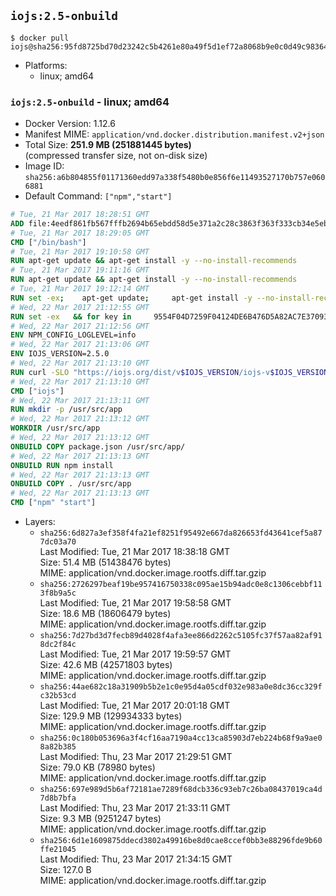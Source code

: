 ## `iojs:2.5-onbuild`

```console
$ docker pull iojs@sha256:95fd8725bd70d23242c5b4261e80a49f5d1ef72a8068b9e0c0d49c98364dce5c
```

-	Platforms:
	-	linux; amd64

### `iojs:2.5-onbuild` - linux; amd64

-	Docker Version: 1.12.6
-	Manifest MIME: `application/vnd.docker.distribution.manifest.v2+json`
-	Total Size: **251.9 MB (251881445 bytes)**  
	(compressed transfer size, not on-disk size)
-	Image ID: `sha256:a6b804855f01171360edd97a338f5480b0e856f6e11493527170b757e0606881`
-	Default Command: `["npm","start"]`

```dockerfile
# Tue, 21 Mar 2017 18:28:51 GMT
ADD file:4eedf861fb567fffb2694b65ebdd58d5e371a2c28c3863f363f333cb34e5eb7b in / 
# Tue, 21 Mar 2017 18:29:05 GMT
CMD ["/bin/bash"]
# Tue, 21 Mar 2017 19:10:58 GMT
RUN apt-get update && apt-get install -y --no-install-recommends 		ca-certificates 		curl 		wget 	&& rm -rf /var/lib/apt/lists/*
# Tue, 21 Mar 2017 19:11:16 GMT
RUN apt-get update && apt-get install -y --no-install-recommends 		bzr 		git 		mercurial 		openssh-client 		subversion 				procps 	&& rm -rf /var/lib/apt/lists/*
# Tue, 21 Mar 2017 19:12:14 GMT
RUN set -ex; 	apt-get update; 	apt-get install -y --no-install-recommends 		autoconf 		automake 		bzip2 		file 		g++ 		gcc 		imagemagick 		libbz2-dev 		libc6-dev 		libcurl4-openssl-dev 		libdb-dev 		libevent-dev 		libffi-dev 		libgdbm-dev 		libgeoip-dev 		libglib2.0-dev 		libjpeg-dev 		libkrb5-dev 		liblzma-dev 		libmagickcore-dev 		libmagickwand-dev 		libncurses-dev 		libpng-dev 		libpq-dev 		libreadline-dev 		libsqlite3-dev 		libssl-dev 		libtool 		libwebp-dev 		libxml2-dev 		libxslt-dev 		libyaml-dev 		make 		patch 		xz-utils 		zlib1g-dev 				$( 			if apt-cache show 'default-libmysqlclient-dev' 2>/dev/null | grep -q '^Version:'; then 				echo 'default-libmysqlclient-dev'; 			else 				echo 'libmysqlclient-dev'; 			fi 		) 	; 	rm -rf /var/lib/apt/lists/*
# Wed, 22 Mar 2017 21:12:55 GMT
RUN set -ex   && for key in     9554F04D7259F04124DE6B476D5A82AC7E37093B     94AE36675C464D64BAFA68DD7434390BDBE9B9C5     0034A06D9D9B0064CE8ADF6BF1747F4AD2306D93     FD3A5288F042B6850C66B31F09FE44734EB7990E     71DCFD284A79C3B38668286BC97EC7A07EDE3FC1     DD8F2338BAE7501E3DD5AC78C273792F7D83545D   ; do     gpg --keyserver ha.pool.sks-keyservers.net --recv-keys "$key"   ; done
# Wed, 22 Mar 2017 21:12:56 GMT
ENV NPM_CONFIG_LOGLEVEL=info
# Wed, 22 Mar 2017 21:13:06 GMT
ENV IOJS_VERSION=2.5.0
# Wed, 22 Mar 2017 21:13:10 GMT
RUN curl -SLO "https://iojs.org/dist/v$IOJS_VERSION/iojs-v$IOJS_VERSION-linux-x64.tar.gz"   && curl -SLO "https://iojs.org/dist/v$IOJS_VERSION/SHASUMS256.txt.asc"   && gpg --verify SHASUMS256.txt.asc   && grep " iojs-v$IOJS_VERSION-linux-x64.tar.gz\$" SHASUMS256.txt.asc | sha256sum -c -   && tar -xzf "iojs-v$IOJS_VERSION-linux-x64.tar.gz" -C /usr/local --strip-components=1   && rm "iojs-v$IOJS_VERSION-linux-x64.tar.gz" SHASUMS256.txt.asc
# Wed, 22 Mar 2017 21:13:10 GMT
CMD ["iojs"]
# Wed, 22 Mar 2017 21:13:11 GMT
RUN mkdir -p /usr/src/app
# Wed, 22 Mar 2017 21:13:12 GMT
WORKDIR /usr/src/app
# Wed, 22 Mar 2017 21:13:12 GMT
ONBUILD COPY package.json /usr/src/app/
# Wed, 22 Mar 2017 21:13:13 GMT
ONBUILD RUN npm install
# Wed, 22 Mar 2017 21:13:13 GMT
ONBUILD COPY . /usr/src/app
# Wed, 22 Mar 2017 21:13:13 GMT
CMD ["npm" "start"]
```

-	Layers:
	-	`sha256:6d827a3ef358f4fa21ef8251f95492e667da826653fd43641cef5a877dc03a70`  
		Last Modified: Tue, 21 Mar 2017 18:38:18 GMT  
		Size: 51.4 MB (51438476 bytes)  
		MIME: application/vnd.docker.image.rootfs.diff.tar.gzip
	-	`sha256:2726297beaf19be957416750338c095ae15b94adc0e8c1306cebbf113f8b9a5c`  
		Last Modified: Tue, 21 Mar 2017 19:58:58 GMT  
		Size: 18.6 MB (18606479 bytes)  
		MIME: application/vnd.docker.image.rootfs.diff.tar.gzip
	-	`sha256:7d27bd3d7fecb89d4028f4afa3ee866d2262c5105fc37f57aa82af918dc2f84c`  
		Last Modified: Tue, 21 Mar 2017 19:59:57 GMT  
		Size: 42.6 MB (42571803 bytes)  
		MIME: application/vnd.docker.image.rootfs.diff.tar.gzip
	-	`sha256:44ae682c18a31909b5b2e1c0e95d4a05cdf032e983a0e8dc36cc329fc32b53cd`  
		Last Modified: Tue, 21 Mar 2017 20:01:18 GMT  
		Size: 129.9 MB (129934333 bytes)  
		MIME: application/vnd.docker.image.rootfs.diff.tar.gzip
	-	`sha256:0c180b053696a3f4cf16aa7190a4cc13ca85903d7eb224b68f9a9ae08a82b385`  
		Last Modified: Thu, 23 Mar 2017 21:29:51 GMT  
		Size: 79.0 KB (78980 bytes)  
		MIME: application/vnd.docker.image.rootfs.diff.tar.gzip
	-	`sha256:697e989d5b6af72181ae7289f68dcb336c93eb7c26ba08437019ca4d7d8b7bfa`  
		Last Modified: Thu, 23 Mar 2017 21:33:11 GMT  
		Size: 9.3 MB (9251247 bytes)  
		MIME: application/vnd.docker.image.rootfs.diff.tar.gzip
	-	`sha256:6d1e1609875ddecd3802a49916be8d0cae8ccef0bb3e88296fde9b60ffe21045`  
		Last Modified: Thu, 23 Mar 2017 21:34:15 GMT  
		Size: 127.0 B  
		MIME: application/vnd.docker.image.rootfs.diff.tar.gzip
